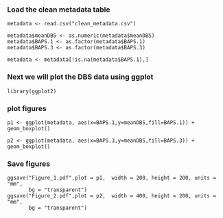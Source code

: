 ### Load the clean metadata table
```
metadata <- read.csv("clean_metadata.csv")

metadata$meanDBS <- as.numeric(metadata$meanDBS)
metadata$BAPS.1 <- as.factor(metadata$BAPS.1)
metadata$BAPS.3 <- as.factor(metadata$BAPS.3)

metadata <- metadata[!is.na(metadata$BAPS.1),]
```
### Next we will plot the DBS data using ggplot

`library(ggplot2)`

### plot figures

```
p1 <- ggplot(metadata, aes(x=BAPS.1,y=meanDBS,fill=BAPS.1)) + geom_boxplot() 

p2 <- ggplot(metadata, aes(x=BAPS.3,y=meanDBS,fill=BAPS.3)) + geom_boxplot() 

```

### Save figures
```
ggsave("Figure_1.pdf",plot = p1,  width = 200, height = 200, units = "mm",
       bg = "transparent")
ggsave("Figure_2.pdf",plot = p2,  width = 400, height = 200, units = "mm",
       bg = "transparent")
```       
